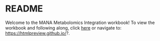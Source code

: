 # README

Welcome to the MANA Metabolomics Integration workbook! To view the workbook and following along, click [here](https://htmlpreview.github.io/?) or navigate to:  https://htmlpreview.github.io/?. 
